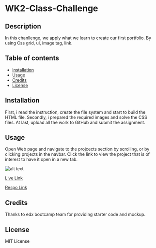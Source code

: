 # WK2-Class-Challenge

## Description
In this chanllenge, we apply what we learn to create our first portfolio. By using Css grid, ul, image tag, link.


## Table of contents
- [Installation](#installation)
- [Usage](#usage)
- [Credits](#credits)
- [License](#license)

## Installation
First, i read the instruction, create the file system and start to build the HTML file. Secondly, i prepared the required images and solve the CSS files. At last, upload all the work to GitHub and submit the assignment.

## Usage
Open Web page and navigate to the projcects section by scrolling, or by clicking projects in the navbar. Click the link to view the project that is of interest to have it open in a new tab. 


![alt text](images/preview.jpg.jpg)

<a href="https://fitzfinoo.github.io/WK2-Class-Challenge/"> Live Link </a>

<a href="https://github.com/Fitzfinoo/WK2-Class-Challenge"> Respo Link </a>

## Credits

Thanks to edx bootcamp team for providing starter code and mockup.

## License
MIT License

